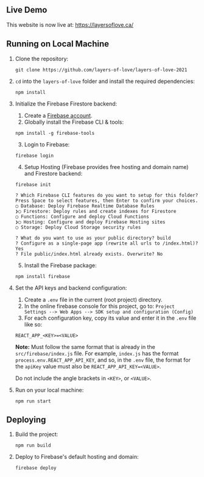 ## Live Demo
This website is now live at: https://layersoflove.ca/

## Running on Local Machine
1. Clone the repository:

    ```
    git clone https://github.com/layers-of-love/layers-of-love-2021
    ```
2. `cd` into the `layers-of-love` folder and install the required dependencies:

    ```
    npm install
    ```
3. Initialize the Firebase Firestore backend:
    1. Create a [Firebase account](https://firebase.google.com/).
    2. Globally install the Firebase CLI & tools:


    ```
    npm install -g firebase-tools
    ```
    3. Login to Firebase:


    ```
    firebase login
    ```
    4. Setup Hosting (Firebase provides free hosting and domain name) and Firestore backend:


    ```
    firebase init
    ```

    ```
    ? Which Firebase CLI features do you want to setup for this folder?
    Press Space to select features, then Enter to confirm your choices.
    ◯ Database: Deploy Firebase Realtime Database Rules
    ❯◯ Firestore: Deploy rules and create indexes for Firestore
    ◯ Functions: Configure and deploy Cloud Functions
    ❯◯ Hosting: Configure and deploy Firebase Hosting sites
    ◯ Storage: Deploy Cloud Storage security rules
    ```

    ```
    ? What do you want to use as your public directory? build
    ? Configure as a single-page app (rewrite all urls to /index.html)? Yes
    ? File public/index.html already exists. Overwrite? No
    ```
    5. Install the Firebase package:


    ```
    npm install firebase
    ```
4. Set the API keys and backend configuration:
    1. Create a `.env` file in the current (root project) directory.
    2. In the online firebase console for this project, go to: `Project Settings --> Web Apps --> SDK setup and configuration (Config)`
    3. For each configuration key, copy its value and enter it in the `.env` file like so:

    ```
    REACT_APP_<KEY>=<VALUE>
    ```

    **Note:** Must follow the same format that is already in the `src/firebase/index.js` file. For example, `index.js` has the format `process.env.REACT_APP_API_KEY`, and so, in the `.env` file, the format for the `apiKey` value must also be `REACT_APP_API_KEY=<VALUE>`.
    
    Do not include the angle brackets in `<KEY>`, or `<VALUE>`.

5. Run on your local machine:

    ```
    npm run start
    ```
    
## Deploying
1. Build the project:

    ```
    npm run build
    ```
2. Deploy to Firebase's default hosting and domain:

    ```
    firebase deploy
    ```
